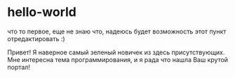 # hello-world
что то первое, еще не знаю что, надеюсь будет возможность этот пункт отредактировать :)

Привет!  Я наверное самый зеленый новичек из здесь присутствующих. Мне интересна тема программирования, и я рада что нашла Ваш крутой портал!
